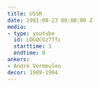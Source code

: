 ```yaml
---
title: USSR
date: 1991-08-23 00:00:00 Z
media:
- type: youtube
  id: LDGQCGz7Tfc
  starttime: 3
  endtime: 0
ankers:
- André Vermeulen
decor: 1989-1994
---
```


